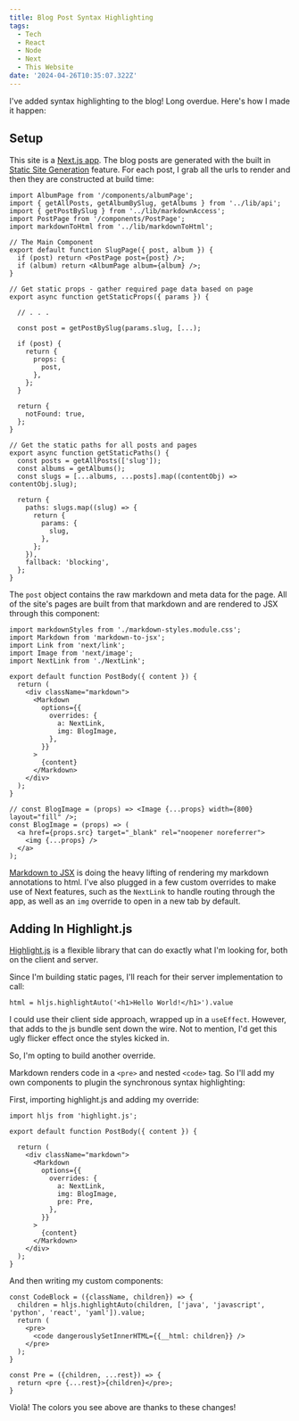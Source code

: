 ```yaml
---
title: Blog Post Syntax Highlighting
tags:
  - Tech
  - React
  - Node
  - Next
  - This Website
date: '2024-04-26T10:35:07.322Z'
---
```


I've added syntax highlighting to the blog! Long overdue. Here's how I made it happen:

## Setup

This site is a [Next.js app](https://nextjs.org/). The blog posts are generated with the built in [Static Site Generation](/rendering) feature. For each post, I grab all the urls to render and then they are constructed at build time:

```
import AlbumPage from '/components/albumPage';
import { getAllPosts, getAlbumBySlug, getAlbums } from '../lib/api';
import { getPostBySlug } from '../lib/markdownAccess';
import PostPage from '/components/PostPage';
import markdownToHtml from '../lib/markdownToHtml';

// The Main Component
export default function SlugPage({ post, album }) {
  if (post) return <PostPage post={post} />;
  if (album) return <AlbumPage album={album} />;
}

// Get static props - gather required page data based on page
export async function getStaticProps({ params }) {
  
  // . . . 
  
  const post = getPostBySlug(params.slug, [...);

  if (post) {
    return {
      props: {
        post,
      },
    };
  }

  return {
    notFound: true,
  };
}

// Get the static paths for all posts and pages
export async function getStaticPaths() {
  const posts = getAllPosts(['slug']);
  const albums = getAlbums();
  const slugs = [...albums, ...posts].map((contentObj) => contentObj.slug);

  return {
    paths: slugs.map((slug) => {
      return {
        params: {
          slug,
        },
      };
    }),
    fallback: 'blocking',
  };
}

```

The `post` object contains the raw markdown and meta data for the page. All of the site's pages are built from that markdown and are rendered to JSX through this component:

```
import markdownStyles from './markdown-styles.module.css';
import Markdown from 'markdown-to-jsx';
import Link from 'next/link';
import Image from 'next/image';
import NextLink from './NextLink';

export default function PostBody({ content }) {
  return (
    <div className="markdown">
      <Markdown
        options={{
          overrides: {
            a: NextLink,
            img: BlogImage,
          },
        }}
      >
        {content}
      </Markdown>
    </div>
  );
}

// const BlogImage = (props) => <Image {...props} width={800} layout="fill" />;
const BlogImage = (props) => (
  <a href={props.src} target="_blank" rel="noopener noreferrer">
    <img {...props} />
  </a>
);
```

[Markdown to JSX](https://www.npmjs.com/package/markdown-to-jsx) is doing the heavy lifting of rendering my markdown annotations to html. I've also plugged in a few custom overrides to make use of Next features, such as the `NextLink` to handle routing through the app, as well as an `img` override to open in a new tab by default.

## Adding In Highlight.js

[Highlight.js](https://highlightjs.org/) is a flexible library that can do exactly what I'm looking for, both on the client and server.

Since I'm building static pages, I'll reach for their server implementation to call:

```
html = hljs.highlightAuto('<h1>Hello World!</h1>').value
```

I could use their client side approach, wrapped up in a `useEffect`. However, that adds to the js bundle sent down the wire. Not to mention, I'd get this ugly flicker effect once the styles kicked in.

So, I'm opting to build another override.

Markdown renders code in a `<pre>` and nested `<code>` tag. So I'll add my own components to plugin the synchronous syntax highlighting:

First, importing highlight.js and adding my override:

```
import hljs from 'highlight.js';

export default function PostBody({ content }) {

  return (
    <div className="markdown">
      <Markdown
        options={{
          overrides: {
            a: NextLink,
            img: BlogImage,
            pre: Pre,
          },
        }}
      >
        {content}
      </Markdown>
    </div>
  );
}
```

And then writing my custom components:

```
const CodeBlock = ({className, children}) => {
  children = hljs.highlightAuto(children, ['java', 'javascript', 'python', 'react', 'yaml']).value;
  return (
    <pre>
      <code dangerouslySetInnerHTML={{__html: children}} />
    </pre>
  );
}

const Pre = ({children, ...rest}) => {  
  return <pre {...rest}>{children}</pre>;
}
```


Violà! The colors you see above are thanks to these changes!